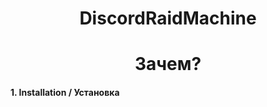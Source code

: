 <h1 align="center">DiscordRaidMachine</h1> 

<h1 align="center">Зачем?</h1> 

#### 1. Installation / Установка

